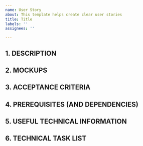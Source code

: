 ```yaml
---
name: User Story
about: This template helps create clear user stories
title: Title
labels: ''
assignees: ''

---
```


## 1. DESCRIPTION

## 2. MOCKUPS

## 3. ACCEPTANCE CRITERIA

## 4. PREREQUISITES (AND DEPENDENCIES)

## 5. USEFUL TECHNICAL INFORMATION

## 6. TECHNICAL TASK LIST
